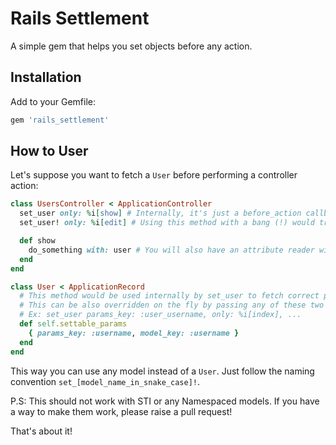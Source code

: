 # Rails Settlement

A simple gem that helps you set objects before any action.

## Installation

Add to your Gemfile:
```ruby
gem 'rails_settlement'
```

## How to User

Let's suppose you want to fetch a `User` before performing a controller action:

```ruby
class UsersController < ApplicationController
  set_user only: %i[show] # Internally, it's just a before_action callback, so you can pass options to the callback directly.
  set_user! only: %i[edit] # Using this method with a bang (!) would trigger an ActiveRecord::RecordNotFound Exception.

  def show
    do_something with: user # You will also have an attribute reader with the same name available if the object is found. If not, it'll default to nil (unless a bang method is used, in which case an error is raised!)
  end
end
```

```ruby
class User < ApplicationRecord
  # This method would be used internally by set_user to fetch correct param (using params_key), and to send a key to #find_by (using model_key)
  # This can be also overridden on the fly by passing any of these two keys (or both!) in the controller directly
  # Ex: set_user params_key: :user_username, only: %i[index], ...
  def self.settable_params
    { params_key: :username, model_key: :username }
  end
end
```

This way you can use any model instead of a `User`. Just follow the naming convention `set_[model_name_in_snake_case]!`.

P.S: This should not work with STI or any Namespaced models. If you have a way to make them work, please raise a pull request!

That's about it!
